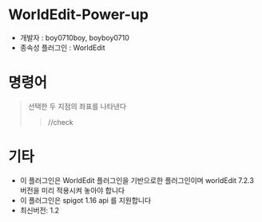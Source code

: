 # WorldEdit-Power-up

- 개발자 : boy0710boy, boyboy0710
- 종속성 플러그인 : WorldEdit

# 명령어

>선택한 두 지점의 좌표를 나타낸다
> >    //check

# 기타
- 이 플러그인은 WorldEdit 플러그인을 기반으로한 플러그인이며 worldEdit 7.2.3버전을 미리 적용시켜 놓아야 합니다
- 이 플러그인은 spigot 1.16 api 를 지원합니다
- 최신버전: 1.2



